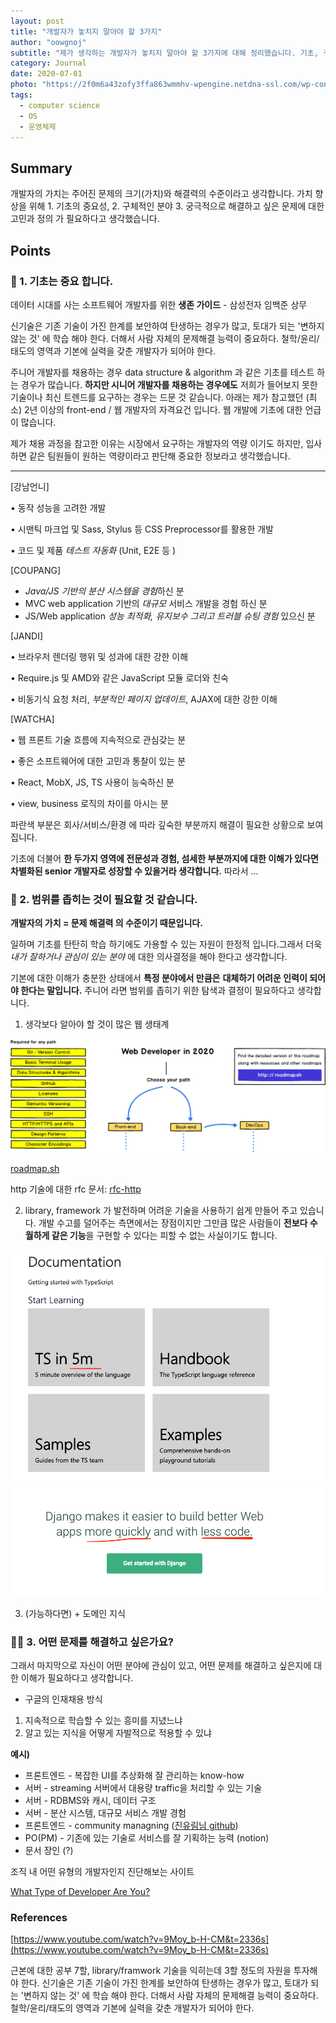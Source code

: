 ```yaml
---
layout: post
title: "개발자가 놓치지 말아야 할 3가지"
author: "oowgnoj"
subtitle: "제가 생각하는 개발자가 놓치지 말아야 할 3가지에 대해 정리했습니다. 기초, 구체적인 분야, 궁극적으로 해결하고 싶은 문제 정의가 필요하다고 생각했습니다. 혹시 다른 생각이나 조언을 해주신다면 감사히 받아드리겠습니다."
category: Journal
date: 2020-07-01
photo: "https://2f0m6a43zofy3ffa863wmmhv-wpengine.netdna-ssl.com/wp-content/uploads/2017/11/Switch-to-Employee-Scheduling-Software.jpg"
tags:
  - computer science
  - OS
  - 운영체제
---
```


## Summary

개발자의 가치는 주어진 문제의 크기(가치)와 해결력의 수준이라고 생각합니다. 가치 향상을 위해 1. 기초의 중요성, 2. 구체적인 분야 3. 궁극적으로 해결하고 싶은 문제에 대한 고민과 정의 가 필요하다고 생각했습니다.

## Points

### 🌲 1. 기초는 중요 합니다.

데이터 시대를 사는 소프트웨어 개발자를 위한 **생존 가이드** - 삼성전자 임백준 상무

신기술은 기존 기술이 가진 한계를 보안하여 탄생하는 경우가 많고, 토대가 되는 '변하지 않는 것' 에 학습 해야 한다. 더해서 사람 자체의 문제해결 능력이 중요하다. 철학/윤리/태도의 영역과 기본에 실력을 갖춘 개발자가 되어야 한다.

주니어 개발자를 채용하는 경우 data structure & algorithm 과 같은 기초를 테스트 하는 경우가 많습니다. **하지만 시니어 개발자를 채용하는 경우에도** 저희가 들어보지 못한 기술이나 최신 트렌드를 요구하는 경우는 드문 것 같습니다. 아래는 제가 참고했던 (최소) 2년 이상의 front-end / 웹 개발자의 자격요건 입니다. 웹 개발에 기초에 대한 언급이 많습니다. 

제가 채용 과정을 참고한 이유는 시장에서 요구하는 개발자의 역량 이기도 하지만, 입사하면 같은 팀원들이 원하는 역량이라고 판단해 중요한 정보라고 생각했습니다. 

---

[강남언니]

• 동작 성능을 고려한 개발

• 시맨틱 마크업 및 Sass, Stylus 등 CSS Preprocessor를 활용한 개발

• 코드 및 제품 *테스트 자동화* (Unit, E2E 등 )

[COUPANG]

- *Java/JS 기반의 분산 시스템을 경험*하신 분
- MVC web application 기반의 *대규모* 서비스 개발을 경험 하신 분
- JS/Web application *성능 최적화, 유지보수 그리고 트러블 슈팅 경험* 있으신 분

[JANDI]

• 브라우저 렌더링 행위 및 성과에 대한 강한 이해

• Require.js 및 AMD와 같은 JavaScript 모듈 로더와 친숙

• 비동기식 요청 처리, *부분적인 페이지 업데이트*, AJAX에 대한 강한 이해

[WATCHA]

• 웹 프론트 기술 흐름에 지속적으로 관심갖는 분

• 좋은 소프트웨어에 대한 고민과 통찰이 있는 분

• React, MobX, JS, TS 사용이 능숙하신 분

• view, business 로직의 차이를 아시는 분

파란색 부분은 회사/서비스/환경 에 따라 깊숙한 부분까지 해결이 필요한 상황으로 보여집니다.

기초에 더불어 **한 두가지 영역에 전문성과 경험, 섬세한 부분까지에 대한 이해가 있다면 차별화된 senior 개발자로 성장할 수 있을거라 생각합니다.** 따라서 ...

### 🔎  2. 범위를 좁히는 것이 필요할 것 같습니다.

**개발자의 가치 =  문제 해결력 의 수준이기 때문입니다.**

일하며 기초를 탄탄히 학습 하기에도 가용할 수 있는 자원이 한정적 입니다.그래서 더욱 *내가 잘하거나 관심이 있는  분야* 에 대한 의사결정을 해야 한다고 생각합니다. 

기본에 대한 이해가 충분한 상태에서 **특정 분야에서 만큼은** **대체하기 어려운 인력이 되어야 한다는 말입니다.** 
주니어 라면 범위를 좁히기 위한 탐색과 결정이 필요하다고 생각합니다.

1. 생각보다 알아야 할 것이 많은 웹 생태계

![OS](./../images/in-post/roadmap.png)

[roadmap.sh](https://roadmap.sh/)

http 기술에 대한 rfc 문서: [rfc-http](https://tools.ietf.org/html/rfc2616)

2. library, framework 가 발전하며 어려운 기술을 사용하기 쉽게 만들어 주고 있습니다. 
   개발 수고를 덜어주는 측면에서는 장점이지만 그만큼 많은 사람들이 **전보다 수월하게 같은 기능**을 구현할 수 있다는 피할 수 없는 사실이기도 합니다. 

![OS](./../images/in-post/ts-intro.png)
![OS](./../images/in-post/django-intro.png)



  3. (가능하다면) + 도메인 지식

### 🧑‍💻 3. 어떤 문제를 해결하고 싶은가요?

그래서 마지막으로 자신이 어떤 분야에 관심이 있고, 어떤 문제를 해결하고 싶은지에 대한 이해가 필요하다고 생각합니다.

- 구글의 인재채용 방식

1. 지속적으로 학습할 수 있는 흥미를 지녔느냐
2. 알고 있는 지식을 어떻게 자발적으로 적용할 수 있냐

**예시)**

- 프론트엔드 - 복잡한 UI를 추상화해 잘 관리하는 know-how
- 서버 - streaming 서버에서 대용량 traffic을 처리할 수 있는 기술
- 서버 - RDBMS와 캐시, 데이터 구조
- 서버 - 분산 시스템, 대규모 서비스 개발 경험
- 프론트엔드 - community managning ([진유림님 github](https://github.com/milooy))
- PO(PM) - 기존에 있는 기술로 서비스를 잘 기획하는 능력 (notion)
- 문서 장인 (?)

조직 내 어떤 유형의 개발자인지 진단해보는 사이트

[What Type of Developer Are You?](https://www.12types.dev/quiz)

### References

[https://www.youtube.com/watch?v=9Moy_b-H-CM&t=2336s](https://www.youtube.com/watch?v=9Moy_b-H-CM&t=2336s)

근본에 대한 공부 7할, library/framwork 기술을 익히는데 3할 정도의 자원을 투자해야 한다. 신기술은 기존 기술이 가진 한계를 보안하여 탄생하는 경우가 많고, 토대가 되는 '변하지 않는 것' 에 학습 해야 한다. 더해서 사람 자체의 문제해결 능력이 중요하다. 철학/윤리/태도의 영역과 기본에 실력을 갖춘 개발자가 되어야 한다.
